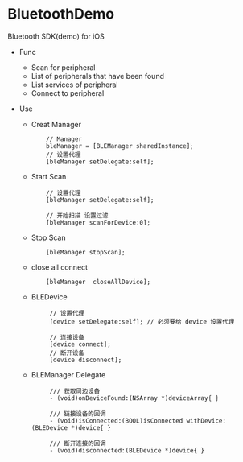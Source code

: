 # BluetoothDemo
Bluetooth SDK(demo) for iOS 

* Func
  * Scan for peripheral
  * List  of peripherals that have been found
  * List services of peripheral
  * Connect to peripheral


* Use

   * Creat Manager

             // Manager
             bleManager = [BLEManager sharedInstance];
             // 设置代理
             [bleManager setDelegate:self];


   * Start Scan
      
             // 设置代理
             [bleManager setDelegate:self];

             // 开始扫描 设置过滤
             [bleManager scanForDevice:0];


   * Stop Scan
   
             [bleManager stopScan];


   * close all connect

             [bleManager  closeAllDevice];


   * BLEDevice

              // 设置代理
              [device setDelegate:self]; // 必须要给 device 设置代理

              // 连接设备
              [device connect];
              // 断开设备
              [device disconnect];

   * BLEManager Delegate

              /// 获取周边设备
              - (void)onDeviceFound:(NSArray *)deviceArray{ }

              /// 链接设备的回调
              - (void)isConnected:(BOOL)isConnected withDevice:(BLEDevice *)device{ }

              /// 断开连接的回调
              - (void)disconnected:(BLEDevice *)device{ }

    
